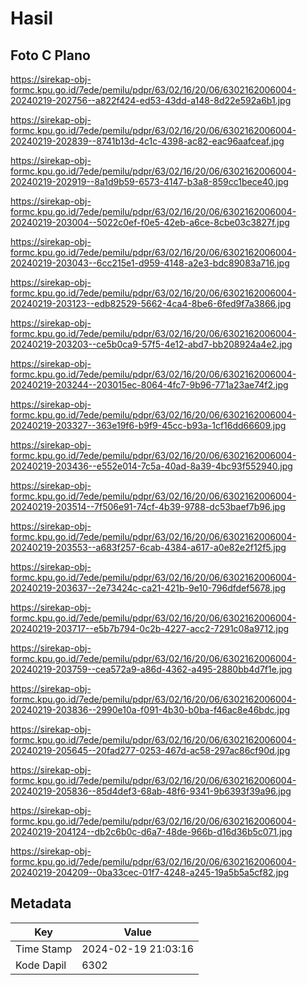 # Hasil

## Foto C Plano

https://sirekap-obj-formc.kpu.go.id/7ede/pemilu/pdpr/63/02/16/20/06/6302162006004-20240219-202756--a822f424-ed53-43dd-a148-8d22e592a6b1.jpg

https://sirekap-obj-formc.kpu.go.id/7ede/pemilu/pdpr/63/02/16/20/06/6302162006004-20240219-202839--8741b13d-4c1c-4398-ac82-eac96aafceaf.jpg

https://sirekap-obj-formc.kpu.go.id/7ede/pemilu/pdpr/63/02/16/20/06/6302162006004-20240219-202919--8a1d9b59-6573-4147-b3a8-859cc1bece40.jpg

https://sirekap-obj-formc.kpu.go.id/7ede/pemilu/pdpr/63/02/16/20/06/6302162006004-20240219-203004--5022c0ef-f0e5-42eb-a6ce-8cbe03c3827f.jpg

https://sirekap-obj-formc.kpu.go.id/7ede/pemilu/pdpr/63/02/16/20/06/6302162006004-20240219-203043--6cc215e1-d959-4148-a2e3-bdc89083a716.jpg

https://sirekap-obj-formc.kpu.go.id/7ede/pemilu/pdpr/63/02/16/20/06/6302162006004-20240219-203123--edb82529-5662-4ca4-8be6-6fed9f7a3866.jpg

https://sirekap-obj-formc.kpu.go.id/7ede/pemilu/pdpr/63/02/16/20/06/6302162006004-20240219-203203--ce5b0ca9-57f5-4e12-abd7-bb208924a4e2.jpg

https://sirekap-obj-formc.kpu.go.id/7ede/pemilu/pdpr/63/02/16/20/06/6302162006004-20240219-203244--203015ec-8064-4fc7-9b96-771a23ae74f2.jpg

https://sirekap-obj-formc.kpu.go.id/7ede/pemilu/pdpr/63/02/16/20/06/6302162006004-20240219-203327--363e19f6-b9f9-45cc-b93a-1cf16dd66609.jpg

https://sirekap-obj-formc.kpu.go.id/7ede/pemilu/pdpr/63/02/16/20/06/6302162006004-20240219-203436--e552e014-7c5a-40ad-8a39-4bc93f552940.jpg

https://sirekap-obj-formc.kpu.go.id/7ede/pemilu/pdpr/63/02/16/20/06/6302162006004-20240219-203514--7f506e91-74cf-4b39-9788-dc53baef7b96.jpg

https://sirekap-obj-formc.kpu.go.id/7ede/pemilu/pdpr/63/02/16/20/06/6302162006004-20240219-203553--a683f257-6cab-4384-a617-a0e82e2f12f5.jpg

https://sirekap-obj-formc.kpu.go.id/7ede/pemilu/pdpr/63/02/16/20/06/6302162006004-20240219-203637--2e73424c-ca21-421b-9e10-796dfdef5678.jpg

https://sirekap-obj-formc.kpu.go.id/7ede/pemilu/pdpr/63/02/16/20/06/6302162006004-20240219-203717--e5b7b794-0c2b-4227-acc2-7291c08a9712.jpg

https://sirekap-obj-formc.kpu.go.id/7ede/pemilu/pdpr/63/02/16/20/06/6302162006004-20240219-203759--cea572a9-a86d-4362-a495-2880bb4d7f1e.jpg

https://sirekap-obj-formc.kpu.go.id/7ede/pemilu/pdpr/63/02/16/20/06/6302162006004-20240219-203836--2990e10a-f091-4b30-b0ba-f46ac8e46bdc.jpg

https://sirekap-obj-formc.kpu.go.id/7ede/pemilu/pdpr/63/02/16/20/06/6302162006004-20240219-205645--20fad277-0253-467d-ac58-297ac86cf90d.jpg

https://sirekap-obj-formc.kpu.go.id/7ede/pemilu/pdpr/63/02/16/20/06/6302162006004-20240219-205836--85d4def3-68ab-48f6-9341-9b6393f39a96.jpg

https://sirekap-obj-formc.kpu.go.id/7ede/pemilu/pdpr/63/02/16/20/06/6302162006004-20240219-204124--db2c6b0c-d6a7-48de-966b-d16d36b5c071.jpg

https://sirekap-obj-formc.kpu.go.id/7ede/pemilu/pdpr/63/02/16/20/06/6302162006004-20240219-204209--0ba33cec-01f7-4248-a245-19a5b5a5cf82.jpg


## Metadata

| Key        | Value               |
| ---------- | ------------------- |
| Time Stamp | 2024-02-19 21:03:16 |
| Kode Dapil | 6302                |



